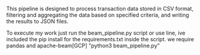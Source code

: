 
This pipeline is designed to process transaction data stored in CSV format, filtering and aggregating the data based on specified criteria, and writing the results to JSON files.

To execute my work just run the beam_pipeline.py script or use line, ive included the pip install for the requirements.txt inside the script.
we require pandas and apache-beam[GCP]
"python3 beam_pipeline.py"

